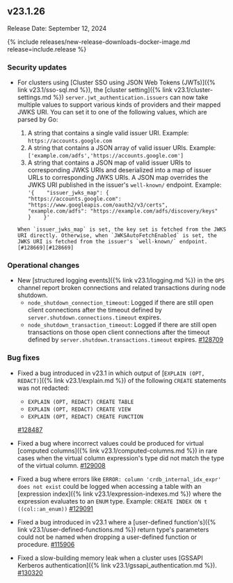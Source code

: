 ## v23.1.26

Release Date: September 12, 2024

{% include releases/new-release-downloads-docker-image.md release=include.release %}
<h3 id="v23-1-26-security-updates">Security updates</h3>

- For clusters using [Cluster SSO using JSON Web Tokens (JWTs)]({% link v23.1/sso-sql.md %}), the [cluster setting]({% link v23.1/cluster-settings.md %}) `server.jwt_authentication.issuers` can now take multiple values to support various kinds of providers and their mapped JWKS URI. You can set it to one of the following values, which are parsed by Go:
    1. A string that contains a single valid issuer URI. Example: `https://accounts.google.com`
    1. A string that contains a JSON array of valid issuer URIs. Example: `['example.com/adfs','https://accounts.google.com']`
    1. A string that contains a JSON map of valid issuer URIs to corresponding JWKS URIs and deserialized into a map of issuer URLs to corresponding JWKS URIs. A JSON map overrides the JWKS URI published in the issuer's `well-known/` endpoint. Example: `'{    "issuer_jwks_map": {        "https://accounts.google.com": "https://www.googleapis.com/oauth2/v3/certs",        "example.com/adfs": "https://example.com/adfs/discovery/keys"     }    }'`

      When `issuer_jwks_map` is set, the key set is fetched from the JWKS URI directly. Otherwise, when `JWKSAutoFetchEnabled` is set, the JWKS URI is fetched from the issuer's `well-known/` endpoint. [#128669][#128669]

<h3 id="v23-1-26-operational-changes">Operational changes</h3>

- New [structured logging events]({% link v23.1/logging.md %}) in the `OPS` channel report broken connections and related transactions during node shutdown.
    - `node_shutdown_connection_timeout`: Logged if there are still open client connections after the timeout defined by `server.shutdown.connections.timeout` expires.
    - `node_shutdown_transaction_timeout`: Logged if there are still open transactions on those open client connections after the timeout defined by `server.shutdown.transactions.timeout` expires. [#128709][#128709]

<h3 id="v23-1-26-bug-fixes">Bug fixes</h3>

- Fixed a bug introduced in v23.1 in which output of [`EXPLAIN (OPT, REDACT)`]({% link v23.1/explain.md %}) of the following `CREATE` statements was not redacted:
    - `EXPLAIN (OPT, REDACT) CREATE TABLE`
    - `EXPLAIN (OPT, REDACT) CREATE VIEW`
    - `EXPLAIN (OPT, REDACT) CREATE FUNCTION`

    [#128487][#128487]

- Fixed a bug where incorrect values could be produced for virtual [computed columns]({% link v23.1/computed-columns.md %}) in rare cases when the virtual column expression's type did not match the type of the virtual column. [#129008][#129008]
- Fixed a bug where errors like `ERROR: column 'crdb_internal_idx_expr' does not exist` could be logged when accessing a table with an [expression index]({% link v23.1/expression-indexes.md %}) where the expression evaluates to an `ENUM` type. Example: `CREATE INDEX ON t ((col::an_enum))` [#129091][#129091]
- Fixed a bug introduced in v23.1 where a [user-defined function's]({% link v23.1/user-defined-functions.md %}) return type's parameters could not be named when dropping a user-defined function or procedure. [#115906][#115906]
- Fixed a slow-building memory leak when a cluster uses [GSSAPI Kerberos authentication]({% link v23.1/gssapi_authentication.md %}). [#130320][#130320]

[#115906]: https://github.com/cockroachdb/cockroach/pull/115906
[#128487]: https://github.com/cockroachdb/cockroach/pull/128487
[#128669]: https://github.com/cockroachdb/cockroach/pull/128669
[#128709]: https://github.com/cockroachdb/cockroach/pull/128709
[#129008]: https://github.com/cockroachdb/cockroach/pull/129008
[#129091]: https://github.com/cockroachdb/cockroach/pull/129091
[#130320]: https://github.com/cockroachdb/cockroach/pull/130320
